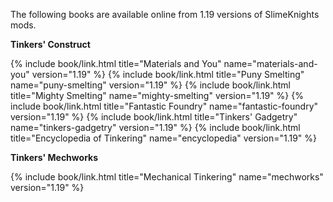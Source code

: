 The following books are available online from 1.19 versions of SlimeKnights mods.

**Tinkers' Construct**
<div class="uk-child-width-1-2 uk-child-width-1-6@s uk-grid-small" uk-grid>
    {% include book/link.html title="Materials and You"         name="materials-and-you" version="1.19" %}
    {% include book/link.html title="Puny Smelting"             name="puny-smelting"     version="1.19" %}
    {% include book/link.html title="Mighty Smelting"           name="mighty-smelting"   version="1.19" %}
    {% include book/link.html title="Fantastic Foundry"         name="fantastic-foundry" version="1.19" %}
    {% include book/link.html title="Tinkers' Gadgetry"         name="tinkers-gadgetry"  version="1.19" %}
    {% include book/link.html title="Encyclopedia of Tinkering" name="encyclopedia"      version="1.19" %}
</div>

**Tinkers' Mechworks**
<div class="uk-child-width-1-2 uk-child-width-1-6@s uk-grid-small" uk-grid>
    {% include book/link.html title="Mechanical Tinkering"      name="mechworks"         version="1.19" %}
</div>